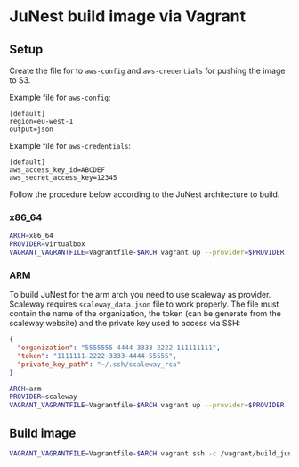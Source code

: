 # JuNest build image via Vagrant

## Setup

Create the file for to `aws-config` and `aws-credentials` for pushing the image
to S3.

Example file for `aws-config`:

    [default]
    region=eu-west-1
    output=json

Example file for `aws-credentials`:

    [default]
    aws_access_key_id=ABCDEF
    aws_secret_access_key=12345


Follow the procedure below according to the JuNest architecture to build.

### x86\_64
```sh
ARCH=x86_64
PROVIDER=virtualbox
VAGRANT_VAGRANTFILE=Vagrantfile-$ARCH vagrant up --provider=$PROVIDER
```

### ARM
To build JuNest for the arm arch you need to use scaleway as provider.
Scaleway requires `scaleway_data.json` file to work properly. The file must
contain the name of the organization, the token
(can be generate from the scaleway website) and the private key used to access via SSH:

```json
{
  "organization": "5555555-4444-3333-2222-111111111",
  "token": "1111111-2222-3333-4444-55555",
  "private_key_path": "~/.ssh/scaleway_rsa"
}
```


```sh
ARCH=arm
PROVIDER=scaleway
VAGRANT_VAGRANTFILE=Vagrantfile-$ARCH vagrant up --provider=$PROVIDER
```

## Build image

```sh
VAGRANT_VAGRANTFILE=Vagrantfile-$ARCH vagrant ssh -c /vagrant/build_junest.sh
```
